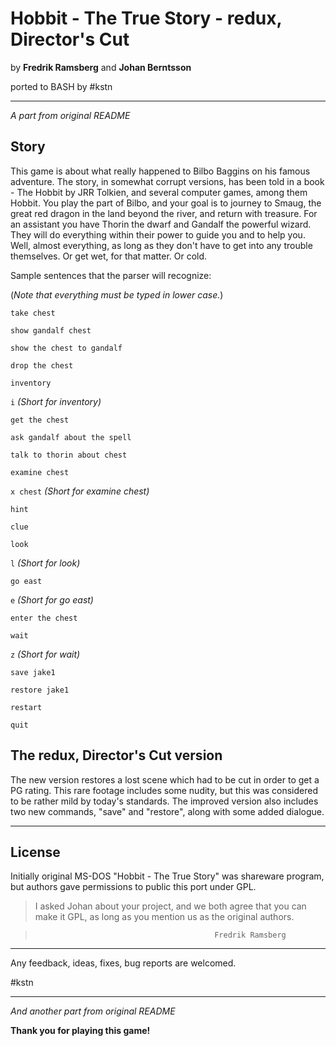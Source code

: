 # Hobbit - The True Story - redux, Director's Cut

by **Fredrik Ramsberg** and **Johan Berntsson**

ported to BASH by #kstn

------------------------------------------------------------------------

_A part from original README_

## Story

This game is about what really happened to Bilbo Baggins on his famous
adventure. The story, in somewhat corrupt versions, has been told in a book -
The Hobbit by JRR Tolkien, and several computer games, among them Hobbit.
You play the part of Bilbo, and your goal is to journey to Smaug, the great
red dragon in the land beyond the river, and return with treasure. For an
assistant you have Thorin the dwarf and Gandalf the powerful wizard. They
will do everything within their power to guide you and to help you. Well,
almost everything, as long as they don't have to get into any trouble
themselves. Or get wet, for that matter. Or cold.

Sample sentences that the parser will recognize:

(_Note that everything must be typed in lower case._)

`take chest`

`show gandalf chest`

`show the chest to gandalf`

`drop the chest`

`inventory`

`i`  *(Short for inventory)*

`get the chest`

`ask gandalf about the spell`

`talk to thorin about chest`

`examine chest`

`x chest` *(Short for examine chest)*

`hint`

`clue`

`look`

`l` *(Short for look)*

`go east`

`e` *(Short for go east)*

`enter the chest`

`wait`

`z` *(Short for wait)*

`save jake1`

`restore jake1`

`restart`

`quit`

## The redux, Director's Cut version

The new version restores a lost scene which had to be cut in order to get
a PG rating. This rare footage includes some nudity, but this was considered
to be rather mild by today's standards. The improved version also includes
two new commands, "save" and "restore", along with some added dialogue.

------------------------------------------------------------------------

## License

Initially original MS-DOS "Hobbit - The True Story" was shareware
program, but authors gave permissions to public this port under GPL.

> I asked Johan about your project, and we both agree that you
> can make it GPL, as long as you mention us as the original
> authors.

>                                             Fredrik Ramsberg

------------------------------------------------------------------------

Any feedback, ideas, fixes, bug reports are welcomed.

 #kstn

------------------------------------------------------------------------

_And another part from original README_

**Thank you for playing this game!**
